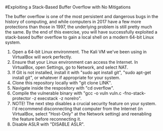 #Exploiting a Stack-Based Buffer Overflow with No Mitigations

The buffer overflow is one of the most persistent and dangerous bugs in the history of computing, and while computers in 2017 have a few more protections than those in 1997, the underlying problem is still pretty much the same. By the end of this exercise, you will have successfully exploited a stack-based buffer overflow to gain a local shell on a modern 64-bit Linux system. 

1. Open a 64-bit Linux environment. The Kali VM we've been using in VirtualBox will work perfectly. 
2. Ensure that your Linux environment can access the Internet. In VirtualBox, open Settings, go to Network, and select NAT. 
3. If Git is not installed, install it with "sudo apt install git", "sudo apt-get install git", or whatever if appropriate for your system. 
4. Clone this repository locally with "git clone LINK". 
5. Navigate inside the respository with "cd overflow". 
6. Compile the vulnerable binary with "gcc -o vuln vuln.c -fno-stack-protector -z execstack -z norelro". 
7. NOTE! The next step disables a crucial security feature on your system. I'd recommend disconnecting that computer from the Internet (in VirtualBox, select "Host-Only" at the Network setting) and reenabling the feature before reconnecting it. 
8. Disable ASLR with "DISABLE ASLR". 
